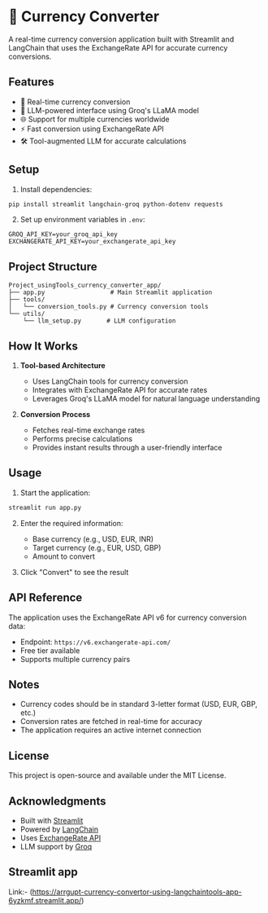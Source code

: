 # 💱 Currency Converter

A real-time currency conversion application built with Streamlit and LangChain that uses the ExchangeRate API for accurate currency conversions.

## Features

- 🔄 Real-time currency conversion
- 🤖 LLM-powered interface using Groq's LLaMA model
- 🌐 Support for multiple currencies worldwide
- ⚡ Fast conversion using ExchangeRate API
- 🛠️ Tool-augmented LLM for accurate calculations

## Setup

1. Install dependencies:
```bash
pip install streamlit langchain-groq python-dotenv requests
```

2. Set up environment variables in `.env`:
```
GROQ_API_KEY=your_groq_api_key
EXCHANGERATE_API_KEY=your_exchangerate_api_key
```

## Project Structure

```
Project_usingTools_currency_converter_app/
├── app.py                  # Main Streamlit application
├── tools/
│   └── conversion_tools.py # Currency conversion tools
└── utils/
    └── llm_setup.py       # LLM configuration
```

## How It Works

1. **Tool-based Architecture**
   - Uses LangChain tools for currency conversion
   - Integrates with ExchangeRate API for accurate rates
   - Leverages Groq's LLaMA model for natural language understanding

2. **Conversion Process**
   - Fetches real-time exchange rates
   - Performs precise calculations
   - Provides instant results through a user-friendly interface

## Usage

1. Start the application:
```bash
streamlit run app.py
```

2. Enter the required information:
   - Base currency (e.g., USD, EUR, INR)
   - Target currency (e.g., EUR, USD, GBP)
   - Amount to convert

3. Click "Convert" to see the result

## API Reference

The application uses the ExchangeRate API v6 for currency conversion data:
- Endpoint: `https://v6.exchangerate-api.com/`
- Free tier available
- Supports multiple currency pairs

## Notes

- Currency codes should be in standard 3-letter format (USD, EUR, GBP, etc.)
- Conversion rates are fetched in real-time for accuracy
- The application requires an active internet connection

## License

This project is open-source and available under the MIT License.

## Acknowledgments

- Built with [Streamlit](https://streamlit.io/)
- Powered by [LangChain](https://www.langchain.com/)
- Uses [ExchangeRate API](https://www.exchangerate-api.com/)
- LLM support by [Groq](https://groq.com/)


## Streamlit app
Link:- (https://arrgupt-currency-convertor-using-langchaintools-app-6yzkmf.streamlit.app/)